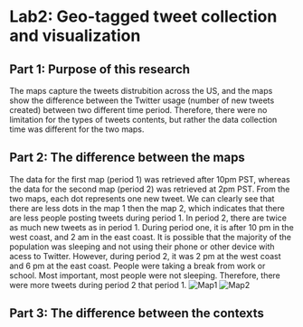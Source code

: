 # Lab2: Geo-tagged tweet collection and visualization

## Part 1:  Purpose of this research 
The maps capture the tweets distrubition across the US, and the maps show the difference between the Twitter usage (number of new tweets created) between two different time period. Therefore, there were no limitation for the types of tweets contents, but rather the data collection time was different for the two maps. 

## Part 2: The difference between the maps
The data for the first map (period 1) was retrieved after 10pm PST, whereas the data for the second map (period 2) was retrieved at 2pm PST. From the two maps, each dot represents one new tweet. We can clearly see that there are less dots in the map 1 then the map 2, which indicates that there are less people posting tweets during period 1. In period 2, there are twice as much new tweets as in period 1. During period one, it is after 10 pm in the west coast, and 2 am in the east coast. It is possible that the majority of the population was sleeping and not using their phone or other device with acess to Twitter. However, during period 2, it was 2 pm at the west coast and 6 pm at the east coast. People were taking a break from work or school. Most important, most people were not sleeping. Therefore, there were more tweets during period 2 that period 1.
![Map1](lab2_map1)
![Map2](lab2_map2)

## Part 3: The difference between the contexts
